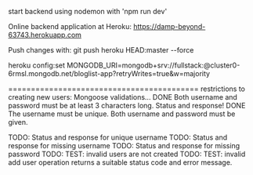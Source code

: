 start backend using nodemon with 'npm run dev'

Online backend application at Heroku:
https://damp-beyond-63743.herokuapp.com

Push changes with:
git push heroku HEAD:master --force

heroku config:set MONGODB_URI=mongodb+srv://fullstack:<password>@cluster0-6rmsl.mongodb.net/bloglist-app?retryWrites=true&w=majority

==========================================
restrictions to creating new users:
Mongoose validations...
DONE Both username and password must be at least 3 characters long. Status and response!
DONE The username must be unique. Both username and password must be given.

TODO: Status and response for unique username
TODO: Status and response for missing username
TODO: Status and response for missing password
TODO: TEST: invalid users are not created
TODO: TEST: invalid add user operation returns a suitable status code and error message.